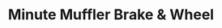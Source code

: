 ---
title: "Minute Muffler Brake & Wheel"
url: /etobicoke-toronto/minute-muffler-brake-und-wheel/
shop: Autowerkstatt
---